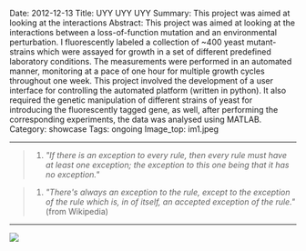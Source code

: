 Date: 2012-12-13
Title: UYY UYY UYY
Summary: This project was aimed at looking at the interactions
Abstract: This project was aimed at looking at the interactions between a loss-of-function mutation and an environmental perturbation. I fluorescently labeled a collection of ~400 yeast mutant-strains which were assayed for growth in a set of different predefined laboratory conditions. The measurements were performed in an automated manner, monitoring at a pace of one hour for multiple growth cycles throughout one week. This project involved the development of a user interface for controlling the automated platform (written in python). It also required the genetic manipulation of different strains of yeast for introducing the fluorescently tagged gene, as well, after performing the corresponding experiments, the data was analysed using MATLAB.
Category: showcase
Tags: ongoing
Image_top: im1.jpeg

---

> 1. _"If there is an exception to every rule, then every rule must have at least one exception; the exception to this one being that it has no exception."_ 

> 1. _"There's always an exception to the rule, except to the exception of the rule which is, in of itself, an accepted exception of the rule."_ (from Wikipedia)

---

<img src="http://placekitten.com/g/670/500">

